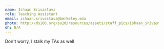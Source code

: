 ```yaml
---
name: Ishaan Srivastava
role: Teaching Assistant
email: ishaan.srivastava@berkeley.edu
photo: http://ds100.org/su20/resources/assets/staff_pics/Ishaan_Srivastava.jpg
oh: N/A
---
```


Don't worry, I stalk my TAs as well
